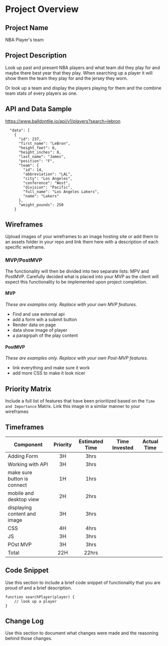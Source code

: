 # Project Overview

## Project Name

NBA Player's team

## Project Description

Look up past and present NBA players and what team did they play for and maybe there best year that they play.  When searching up a player it will show them the team they play for and the jersey they worn.

Or look up a team and display the players playing for them and the combine team stats of every players as one. 

## API and Data Sample

https://www.balldontlie.io/api/v1/players?search=lebron

```{
  "data": [
    {
      "id": 237,
      "first_name": "LeBron",
      "height_feet": 6,
      "height_inches": 8,
      "last_name": "James",
      "position": "F",
      "team": {
        "id": 14,
        "abbreviation": "LAL",
        "city": "Los Angeles",
        "conference": "West",
        "division": "Pacific",
        "full_name": "Los Angeles Lakers",
        "name": "Lakers"
      },
      "weight_pounds": 250
    }
 ```

## Wireframes

Upload images of your wireframes to an image hosting site or add them to an assets folder in your repo and link them here with a description of each specific wireframe.

### MVP/PostMVP

The functionality will then be divided into two separate lists: MPV and PostMVP.  Carefully decided what is placed into your MVP as the client will expect this functionality to be implemented upon project completion.  

#### MVP 
*These are examples only. Replace with your own MVP features.*

- Find and use external api 
- add a form wih a submit button
- Render data on page 
- data show image of player
- a paragrpah of the play content

#### PostMVP  
*These are examples only. Replace with your own Post-MVP features.*

- link everything and make sure it work
- add more CSS to make it look nicer



## Priority Matrix

Include a full list of features that have been prioritized based on the `Time and Importance` Matrix.  Link this image in a similar manner to your wireframes


## Timeframes


| Component | Priority | Estimated Time | Time Invested | Actual Time |
| --- | :---: |  :---: | :---: | :---: |
| Adding Form | 3H | 3hrs|  |  |
| Working with API | 3H | 3hrs|  |  |
| make sure button is connect| 1H | 1hrs|  |  |
| mobile and desktop view | 2H | 2hrs|  |  |
| displaying content and image | 3H | 3hrs|  |  |
| CSS | 4H | 4hrs|  |  |
| JS | 3H | 3hrs|  |  |
| POst MVP | 3H | 3hrs|  |  |
| Total | 22H | 22hrs|  |  |

## Code Snippet

Use this section to include a brief code snippet of functionality that you are proud of and a brief description.  

```
function searchPlayer(player) {
	// look up a player
}
```

## Change Log
 Use this section to document what changes were made and the reasoning behind those changes.  